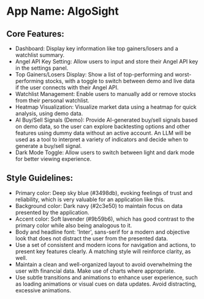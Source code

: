 # **App Name**: AlgoSight

## Core Features:

- Dashboard: Display key information like top gainers/losers and a watchlist summary.
- Angel API Key Setting: Allow users to input and store their Angel API key in the settings panel.
- Top Gainers/Losers Display: Show a list of top-performing and worst-performing stocks, with a toggle to switch between demo and live data if the user connects with their Angel API.
- Watchlist Management: Enable users to manually add or remove stocks from their personal watchlist.
- Heatmap Visualization: Visualize market data using a heatmap for quick analysis, using demo data.
- AI Buy/Sell Signals (Demo): Provide AI-generated buy/sell signals based on demo data, so the user can explore backtesting options and other features using dummy data without an active account. An LLM will be used as a tool to interpret a variety of indicators and decide when to generate a buy/sell signal.
- Dark Mode Toggle: Allow users to switch between light and dark mode for better viewing experience.

## Style Guidelines:

- Primary color: Deep sky blue (#3498db), evoking feelings of trust and reliability, which is very valuable for an application like this.
- Background color: Dark navy (#2c3e50) to maintain focus on data presented by the application.
- Accent color: Soft lavender (#9b59b6), which has good contrast to the primary color while also being analogous to it.
- Body and headline font: 'Inter', sans-serif for a modern and objective look that does not distract the user from the presented data.
- Use a set of consistent and modern icons for navigation and actions, to present key features clearly. A matching style will reinforce clarity, as well.
- Maintain a clean and well-organized layout to avoid overwhelming the user with financial data. Make use of charts where appropriate.
- Use subtle transitions and animations to enhance user experience, such as loading animations or visual cues on data updates. Avoid distracting, excessive animations.